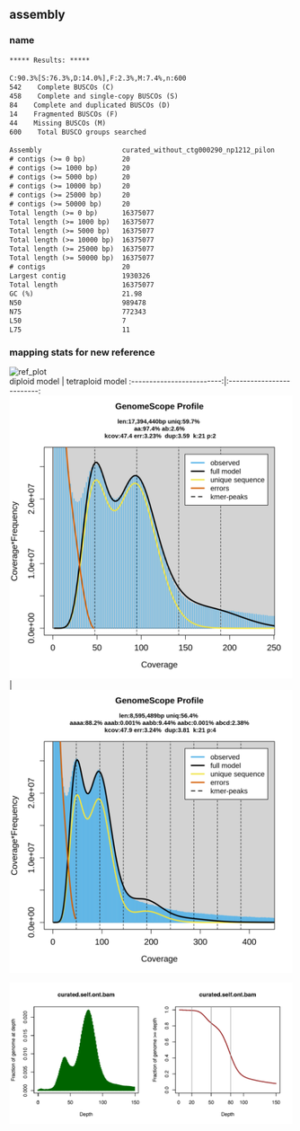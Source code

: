 ## assembly

### name

    ***** Results: *****

    C:90.3%[S:76.3%,D:14.0%],F:2.3%,M:7.4%,n:600       
    542    Complete BUSCOs (C)               
    458    Complete and single-copy BUSCOs (S)       
    84    Complete and duplicated BUSCOs (D)       
    14    Fragmented BUSCOs (F)               
    44    Missing BUSCOs (M)               
    600    Total BUSCO groups searched     

	Assembly                    curated_without_ctg000290_np1212_pilon
	# contigs (>= 0 bp)         20                                    
	# contigs (>= 1000 bp)      20                                    
	# contigs (>= 5000 bp)      20                                    
	# contigs (>= 10000 bp)     20                                    
	# contigs (>= 25000 bp)     20                                    
	# contigs (>= 50000 bp)     20                                    
	Total length (>= 0 bp)      16375077                              
	Total length (>= 1000 bp)   16375077                              
	Total length (>= 5000 bp)   16375077                              
	Total length (>= 10000 bp)  16375077                              
	Total length (>= 25000 bp)  16375077                              
	Total length (>= 50000 bp)  16375077                              
	# contigs                   20                                    
	Largest contig              1930326                               
	Total length                16375077                              
	GC (%)                      21.98                                 
	N50                         989478                                
	N75                         772343                                
	L50                         7                                     
	L75                         11                                    
 
  

### mapping stats for new reference

![ref_plot](graphs/v1_assembly/IL-YERU-16.mask.self.Illumina.mapped.kmer_plot.png)  
diploid model | tetraploid model
:-------------------------:|:-------------------------:
![ref_plot](diploid_transformed_linear_plot.png) | ![ref_plot](tetraploid_transformed_linear_plot.png)  
  
![ref_plot](curated.self.ont.bam.png)  
